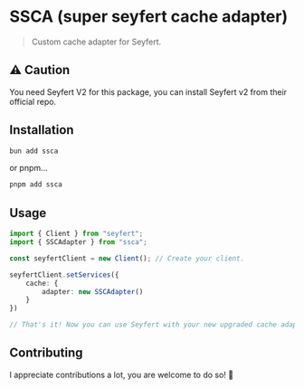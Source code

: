 # SSCA (super seyfert cache adapter)
> Custom cache adapter for Seyfert.

## ⚠️ Caution
You need Seyfert V2 for this package, you can install Seyfert v2 from their official repo.

## Installation
```bash
bun add ssca
```

or pnpm...
```bash
pnpm add ssca
```

## Usage
```ts
import { Client } from "seyfert";
import { SSCAdapter } from "ssca";

const seyfertClient = new Client(); // Create your client.

seyfertClient.setServices({
    cache: {
        adapter: new SSCAdapter()
    }
})

// That's it! Now you can use Seyfert with your new upgraded cache adapter!
```

## Contributing
I appreciate contributions a lot, you are welcome to do so! 🥰